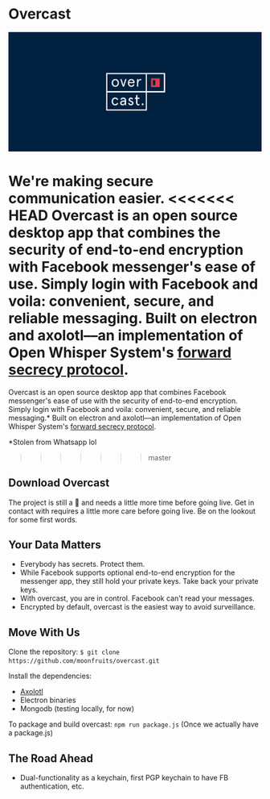 Overcast
======
![Screenshot](assets/screenshot-placeholder.png)

**We're making secure communication easier.**
<<<<<<< HEAD
Overcast is an open source desktop app that combines the security of end-to-end encryption with Facebook messenger's ease of use. Simply login with Facebook and voila: convenient, secure, and reliable messaging. Built on electron and axolotl––an implementation of Open Whisper System's [forward secrecy protocol](https://whispersystems.org/docs/specifications/doubleratchet/doubleratchet.pdf).
=======
Overcast is an open source desktop app that combines Facebook messenger's ease of use with the security of end-to-end encryption. Simply login with Facebook and voila: convenient, secure, and reliable messaging.* Built on electron and axolotl––an implementation of Open Whisper System's [forward secrecy protocol](https://whispersystems.org/docs/specifications/doubleratchet/doubleratchet.pdf).

*Stolen from Whatsapp lol
>>>>>>> master

## Download Overcast
The project is still a 👶 and needs a little more time before going live. Get in contact with 
requires a little more care before going live. Be on the lookout for some first words.

## Your Data Matters
* Everybody has secrets. Protect them.
* While Facebook supports optional end-to-end encryption for the messenger app, they still hold your private keys. Take back your private keys.
* With overcast, you are in control. Facebook can't read your messages.
* Encrypted by default, overcast is the easiest way to avoid surveillance.

## Move With Us
Clone the repository:
```$ git clone https://github.com/moonfruits/overcast.git```

Install the dependencies:
* [Axolotl](https://github.com/joebandenburg/libaxolotl-javascript)
* Electron binaries
* Mongodb (testing locally, for now)

To package and build overcast:
```npm run package.js```
(Once we actually have a package.js)

## The Road Ahead
* Dual-functionality as a keychain, first PGP keychain to have FB authentication, etc.
